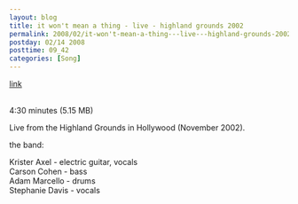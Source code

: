 ```yaml
---
layout: blog
title: it won't mean a thing - live - highland grounds 2002
permalink: 2008/02/it-won't-mean-a-thing---live---highland-grounds-2002
postday: 02/14 2008
posttime: 09_42
categories: [Song]
---
```


<a href="http://kristeraxel.com/media/vault/04itwontmeanathing.mp3">link</a>

<br />4:30 minutes (5.15 MB)<p>Live from the Highland Grounds in Hollywood (November 2002).</p>
<p>the band:</p>
<p>Krister Axel - electric guitar, vocals<br />
Carson Cohen - bass<br />
Adam Marcello - drums<br />
Stephanie Davis - vocals</p>
